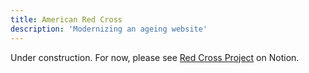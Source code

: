 ```yaml
---
title: American Red Cross
description: 'Modernizing an ageing website'
---
```


Under construction. For now, please see [Red Cross Project](https://timoprice.notion.site/Modernizing-an-aging-web-presence-4c7678cbd94c42d981331db97a235441) on Notion.
